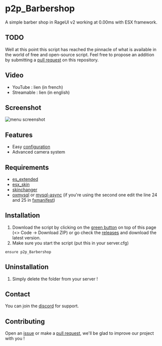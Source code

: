 # p2p_Barbershop

A simple barber shop in RageUI v2 working at 0.00ms with ESX framework.

## TODO

Well at this point this script has reached the pinnacle of what is available in the world of free and open-source script. Feel free to propose an addition by submitting a [pull request](https://github.com/Path-to-Precision/p2p_Barbershop/pulls) on this repository.

## Video
* YouTube : lien (in french)
* Streamable : lien (in english)

## Screenshot
![menu screenshot](https://cdn.discordapp.com/attachments/1166410187909910528/1169593335065870387/image.png?ex=6555f7ad&is=654382ad&hm=ff6816d6f6c960a26577526793cbbaeb7297144d11a8eb0921a7482e7e6bc7d8&)

## Features
* Easy [configuration](https://github.com/Path-to-Precision/p2p_Barbershop/blob/main/shared/config.lua)
* Advanced camera system

## Requirements
* [es_extended](https://github.com/esx-framework/esx_core/tree/main/%5Bcore%5D/es_extended)
* [esx_skin](https://github.com/esx-framework/esx_core/tree/main/%5Bcore%5D/esx_skin)
* [skinchanger](https://github.com/esx-framework/esx_core/tree/main/%5Bcore%5D/skinchanger)
* [oxmysql](https://github.com/overextended/oxmysql) or [mysql-async](https://github.com/brouznouf/fivem-mysql-async) (if you're using the second one edit the line 24 and 25 in [fxmanifest](https://github.com/Path-to-Precision/p2p_Barbershop/blob/main/fxmanifest.lua))

## Installation
1. Download the script by clicking on the [green button](https://github.com/Path-to-Precision/p2p_Barbershop/archive/refs/heads/main.zip) on top of this page (<> Code -> Download ZIP) or go check the [releases](https://github.com/Path-to-Precision/p2p_Barbershop/releases) and download the latest version.
2. Make sure you start the script (put this in your server.cfg)
```
ensure p2p_Barbershop
```

## Uninstallation

1. Simply delete the folder from your server !

## Contact

You can join the [discord](https://discord.gg/5K5CHmVnUb) for support.

## Contributing

Open an [issue](https://github.com/Path-to-Precision/p2p_Barbershop/issues/new) or make a [pull request](https://github.com/Path-to-Precision/p2p_Barbershop/pulls), we'll be glad to improve our project with you !
